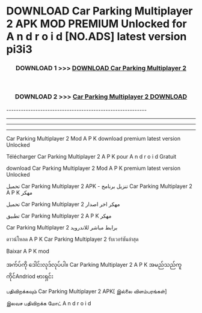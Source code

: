 # DOWNLOAD Car Parking Multiplayer 2  APK MOD PREMIUM Unlocked for A n d r o i d [NO.ADS] latest version pi3i3 



<div align="center">

<h3>DOWNLOAD 1 >>> <a href="https://getmod2.web.app/?judul=Car Parking Multiplayer 2 ">DOWNLOAD Car Parking Multiplayer 2 </a></h3><br>

<h3>DOWNLOAD 2 >>> <a href="https://getmod2.web.app/?judul=Car Parking Multiplayer 2 ">Car Parking Multiplayer 2  DOWNLOAD </a></h3>

</div>
----------------------------------------------------------

----------------------------------------------------------

----------------------------------------------------------

----------------------------------------------------------

Car Parking Multiplayer 2  Mod A P K download premium latest version Unlocked

Télécharger Car Parking Multiplayer 2  A P K pour A n d r o i d Gratuit

download Car Parking Multiplayer 2  Mod A P K premium latest version Unlocked

تحميل Car Parking Multiplayer 2  APK - تنزيل برنامج Car Parking Multiplayer 2  A P K مهكر

تحميل Car Parking Multiplayer 2  مهكر اخر اصدار

تطبيق Car Parking Multiplayer 2  A P K مهكر

Car Parking Multiplayer 2  برابط مباشر للاندرويد

ดาวน์โหลด A P K Car Parking Multiplayer 2  รับเวอร์ชันล่าสุด

Baixar A P K mod

အက်ပ်ကို ဒေါင်းလုဒ်လုပ်ပါ။ Car Parking Multiplayer 2  A P K အမည်သည်ကူကိုင်Andriod ဗားရှင်း

பதிவிறக்கவும் Car Parking Multiplayer 2  APK[ இல்லை விளம்பரங்கள்] 
 
இலவச பதிவிறக்க மோட் A n d r o i d



